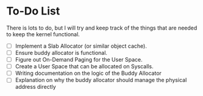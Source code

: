 # To-Do List

There is lots to do, but I will try and keep track
of the things that are needed to keep the kernel functional.

- [ ] Implement a Slab Allocator (or similar object cache).
- [ ] Ensure buddy allocator is functional.
- [ ] Figure out On-Demand Paging for the User Space.
- [ ] Create a User Space that can be allocated on Syscalls.
- [ ] Writing documentation on the logic of the Buddy Allocator
- [ ] Explanation on why the buddy allocator should manage the physical address directly
